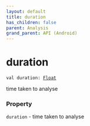 ```yaml
---
layout: default
title: duration
has_children: false
parent: Analysis
grand_parent: API (Android)
---
```


# duration

`val duration: `[`Float`](https://kotlinlang.org/api/latest/jvm/stdlib/kotlin/-float/index.html)

time taken to analyse

### Property

`duration` - time taken to analyse